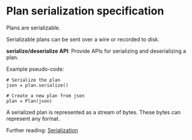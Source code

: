 # Plan serialization specification

Plans are serializable.

Serializable plans can be sent over a wire or recorded to disk.

**serialize/deserialize API**: Provide APIs for serializing and deserializing a plan.

Example pseudo-code:

    # Serialize the plan
    json = plan.serialize()
    
    # Create a new plan from json
    plan = Plan(json)

A serialized plan is represented as a stream of bytes. These bytes can represent any format.

Further reading: [Serialization](../serialization.md)
